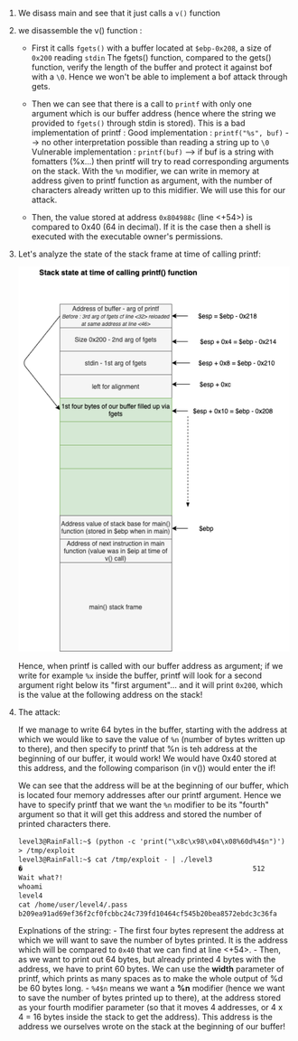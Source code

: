 1. We disass main and see that it just calls a `v()` function


2. we disassemble the v() function :

    - First it calls `fgets()` with a buffer located at `$ebp-0x208`, a size of `0x200` reading `stdin`
      The fgets() function, compared to the gets() function, verify the length of the buffer and protect it against bof with a `\0`.
      Hence we won't be able to implement a bof attack through gets.

    - Then we can see that there is a call to `printf` with only one argument which is our buffer address (hence where the string we provided to `fgets()` through stdin is stored). This is a bad implementation of printf :
    Good implementation : `printf("%s", buf)` --> no other interpretation possible than reading a string up to `\0`
    Vulnerable implementation : `printf(buf)` --> if buf is a string with fomatters (%x...) then printf will try to read corresponding arguments on the stack. With the `%n` modifier, we can write in memory at address given to printf function as argument, with the number of characters already written up to this midifier. We will use this for our attack.

    - Then, the value stored at address `0x804988c` (line <+54>) is compared to 0x40 (64 in decimal). If it is the case then a shell is executed with the executable owner's permissions.



3. Let's analyze the state of the stack frame at time of calling printf:

    ![Stack](Ressources/StackStateBeforePrintf.png)

    Hence, when printf is called with our buffer address as argument; if we write for example `%x` inside the buffer,
    printf will look for a second argument right below its "first argument"... and it will print `0x200`, which is the value at the following address on the stack!



4. The attack:

    If we manage to write 64 bytes in the buffer, starting with the address at which we would like to save the value of `%n` (number of bytes written up to there), and then specify to printf that %n is teh address at the beginning of our buffer, it would work! We would have 0x40 stored at this address, and the following comparison (in v()) would enter the if!

    We can see that the address will be at the beginning of our buffer, which is located four memory addresses after our printf argument. Hence we have to specify printf that we want the `%n` modifier to be its "fourth" argument so that it will get this address and stored the number of printed characters there.


    ```
    level3@RainFall:~$ (python -c 'print("\x8c\x98\x04\x08%60d%4$n")') > /tmp/exploit
    level3@RainFall:~$ cat /tmp/exploit - | ./level3
    �                                                         512
    Wait what?!
    whoami
    level4
    cat /home/user/level4/.pass
    b209ea91ad69ef36f2cf0fcbbc24c739fd10464cf545b20bea8572ebdc3c36fa
    ```

    Explnations of the string:
        - The first four bytes represent the address at which we will want to save the number of bytes printed. It is the address which will be compared to `0x40` that we can find at line <+54>.
        - Then, as we want to print out 64 bytes, but already printed 4 bytes with the address, we have to print 60 bytes. We can use the **width** parameter of printf, which prints as many spaces as to make the whole output of %d be 60 bytes long.
        - `%4$n` means we want a **%n** modifier (hence we want to save the number of bytes printed up to there), at the address stored as your fourth modifier parameter (so that it moves 4 addresses, or 4 x 4 = 16 bytes inside the stack to get the address). This address is the address we ourselves wrote on the stack at the beginning of our buffer!